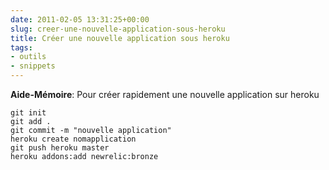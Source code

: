 ```yaml
---
date: 2011-02-05 13:31:25+00:00
slug: creer-une-nouvelle-application-sous-heroku
title: Créer une nouvelle application sous heroku
tags:
- outils
- snippets
---
```


**Aide-Mémoire**: Pour créer rapidement une nouvelle application sur heroku

	git init
	git add .
	git commit -m "nouvelle application"
	heroku create nomapplication
	git push heroku master
	heroku addons:add newrelic:bronze
<!--more-->
